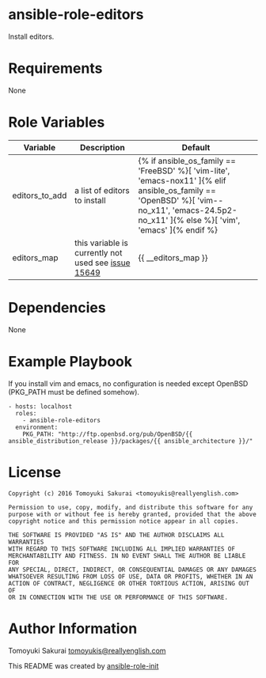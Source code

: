 # ansible-role-editors

Install editors.

# Requirements

None

# Role Variables

| Variable | Description | Default |
|----------|-------------|---------|
| editors\_to\_add | a list of editors to install | {% if ansible\_os\_family == 'FreeBSD' %}[ 'vim-lite', 'emacs-nox11' ]{% elif ansible\_os\_family == 'OpenBSD' %}[ 'vim--no\_x11', 'emacs-24.5p2-no\_x11' ]{% else %}[ 'vim', 'emacs' ]{% endif %} |
| editors\_map | this variable is currently not used see [issue 15649](https://github.com/ansible/ansible/issues/15649) | {{ \_\_editors\_map }} |


# Dependencies

None

# Example Playbook

If you install vim and emacs, no configuration is needed except OpenBSD (PKG\_PATH must be defined somehow).

    - hosts: localhost
      roles:
        - ansible-role-editors
      environment:
        PKG_PATH: "http://ftp.openbsd.org/pub/OpenBSD/{{ ansible_distribution_release }}/packages/{{ ansible_architecture }}/"

# License

```
Copyright (c) 2016 Tomoyuki Sakurai <tomoyukis@reallyenglish.com>

Permission to use, copy, modify, and distribute this software for any
purpose with or without fee is hereby granted, provided that the above
copyright notice and this permission notice appear in all copies.

THE SOFTWARE IS PROVIDED "AS IS" AND THE AUTHOR DISCLAIMS ALL WARRANTIES
WITH REGARD TO THIS SOFTWARE INCLUDING ALL IMPLIED WARRANTIES OF
MERCHANTABILITY AND FITNESS. IN NO EVENT SHALL THE AUTHOR BE LIABLE FOR
ANY SPECIAL, DIRECT, INDIRECT, OR CONSEQUENTIAL DAMAGES OR ANY DAMAGES
WHATSOEVER RESULTING FROM LOSS OF USE, DATA OR PROFITS, WHETHER IN AN
ACTION OF CONTRACT, NEGLIGENCE OR OTHER TORTIOUS ACTION, ARISING OUT OF
OR IN CONNECTION WITH THE USE OR PERFORMANCE OF THIS SOFTWARE.
```

# Author Information

Tomoyuki Sakurai <tomoyukis@reallyenglish.com>

This README was created by [ansible-role-init](https://gist.github.com/trombik/d01e280f02c78618429e334d8e4995c0)

